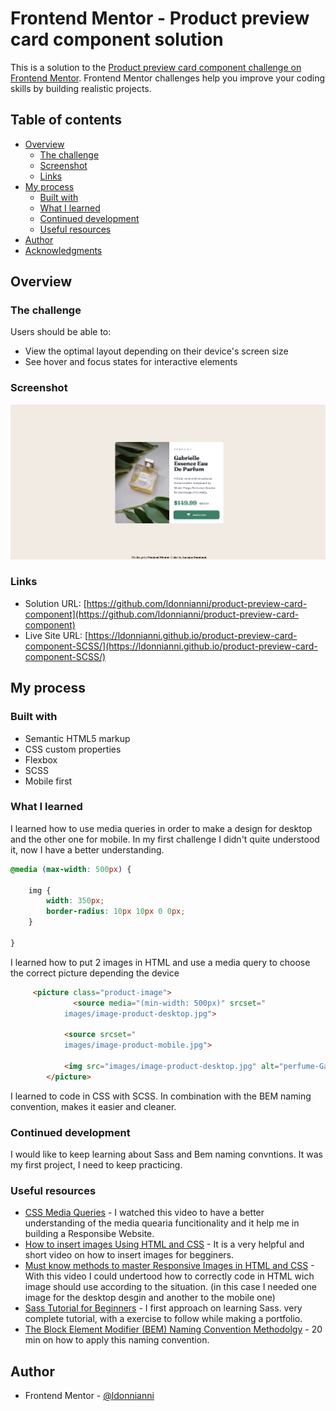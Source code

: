 # Frontend Mentor - Product preview card component solution

This is a solution to the [Product preview card component challenge on Frontend Mentor](https://www.frontendmentor.io/challenges/product-preview-card-component-GO7UmttRfa). Frontend Mentor challenges help you improve your coding skills by building realistic projects. 

## Table of contents

- [Overview](#overview)
  - [The challenge](#the-challenge)
  - [Screenshot](#screenshot)
  - [Links](#links)
- [My process](#my-process)
  - [Built with](#built-with)
  - [What I learned](#what-i-learned)
  - [Continued development](#continued-development)
  - [Useful resources](#useful-resources)
- [Author](#author)
- [Acknowledgments](#acknowledgments)



## Overview

### The challenge

Users should be able to:

- View the optimal layout depending on their device's screen size
- See hover and focus states for interactive elements

### Screenshot

![](./screenshot.jpg)


### Links

- Solution URL: [https://github.com/ldonnianni/product-preview-card-component](https://github.com/ldonnianni/product-preview-card-component)
- Live Site URL: [https://ldonnianni.github.io/product-preview-card-component-SCSS/](https://ldonnianni.github.io/product-preview-card-component-SCSS/)

## My process

### Built with

- Semantic HTML5 markup
- CSS custom properties
- Flexbox
- SCSS
- Mobile first



### What I learned

I learned how to use media queries in order to make a design for desktop and the other one for mobile. In my first challenge I didn't quite understood it, now I have a better understanding.

```css
@media (max-width: 500px) {

    img {
        width: 350px;
        border-radius: 10px 10px 0 0px;
    }
 
}
```

I learned how to put 2 images in HTML and use a media query to choose the correct picture depending the device

```html
     <picture class="product-image">
              <source media="(min-width: 500px)" srcset="
            images/image-product-desktop.jpg">

            <source srcset="
            images/image-product-mobile.jpg">

            <img src="images/image-product-desktop.jpg" alt="perfume-Gabrielle">
        </picture>
```

I learned to code in CSS with SCSS. In combination with the BEM naming convention, makes it easier and cleaner.





### Continued development

I would like to keep learning about Sass and Bem naming convntions. It was my first project, I need to keep practicing.


### Useful resources

- [CSS Media Queries](https://www.youtube.com/watch?v=aook54SsfhY&ab_channel=freeCodeCamp.org) - I watched this video to have a better understanding of the media quearia funcitionality and it help me in building a Responsibe Website.
- [How to insert images Using HTML and CSS](https://www.youtube.com/watch?v=_w6N_nplmAw&ab_channel=DaniKrossing) - It is a very helpful and short video on how to insert images for begginers.
- [Must know methods to master Responsive Images in HTML and CSS](https://www.youtube.com/watch?v=6EJVYwichvs&t=1355s&ab_channel=CodeLab) - With this video I could undertood how to correctly code in HTML wich image should use according to the situation. (in this case I needed one image for the desktop desgin and another to the mobile one)
- [Sass Tutorial for Beginners](https://www.youtube.com/watch?v=_a5j7KoflTs&t=1548s&ab_channel=freeCodeCamp.org) - I first approach on learning Sass. very complete tutorial, with a exercise to follow while making a portfolio.
- [The Block Element Modifier (BEM) Naming Convention Methodolgy](https://www.youtube.com/watch?v=u-XKw585KqY&t=121s&ab_channel=dcode) - 20 min on how to apply this naming convention.


## Author

- Frontend Mentor - [@ldonnianni](https://www.frontendmentor.io/profile/ldonnianni)


